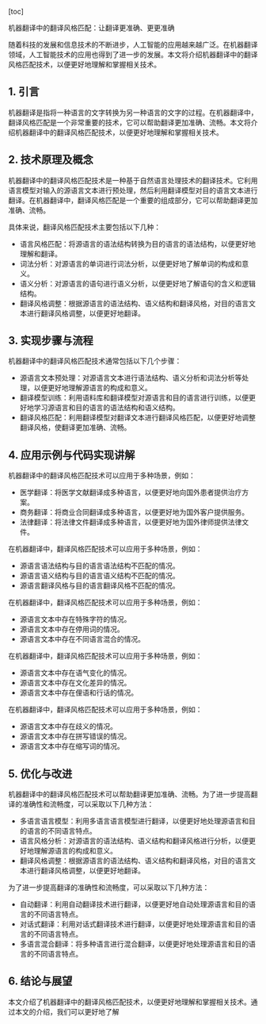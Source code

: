 
[toc]                    
                
                
机器翻译中的翻译风格匹配：让翻译更准确、更更准确

随着科技的发展和信息技术的不断进步，人工智能的应用越来越广泛。在机器翻译领域，人工智能技术的应用也得到了进一步的发展。本文将介绍机器翻译中的翻译风格匹配技术，以便更好地理解和掌握相关技术。

## 1. 引言

机器翻译是指将一种语言的文字转换为另一种语言的文字的过程。在机器翻译中，翻译风格匹配是一个非常重要的技术，它可以帮助翻译更加准确、流畅。本文将介绍机器翻译中的翻译风格匹配技术，以便更好地理解和掌握相关技术。

## 2. 技术原理及概念

机器翻译中的翻译风格匹配技术是一种基于自然语言处理技术的翻译技术。它利用语言模型对输入的源语言文本进行预处理，然后利用翻译模型对目的语言文本进行翻译。在机器翻译中，翻译风格匹配是一个重要的组成部分，它可以帮助翻译更加准确、流畅。

具体来说，翻译风格匹配技术主要包括以下几种：

- 语言风格匹配：将源语言的语法结构转换为目的语言的语法结构，以便更好地理解和翻译。
- 词法分析：对源语言的单词进行词法分析，以便更好地了解单词的构成和意义。
- 语义分析：对源语言的语句进行语义分析，以便更好地了解语句的含义和逻辑结构。
- 翻译风格调整：根据源语言的语法结构、语义结构和翻译风格，对目的语言文本进行翻译风格调整，以便更好地翻译。

## 3. 实现步骤与流程

机器翻译中的翻译风格匹配技术通常包括以下几个步骤：

- 源语言文本预处理：对源语言文本进行语法结构、语义分析和词法分析等处理，以便更好地理解源语言的构成和意义。
- 翻译模型训练：利用语料库和翻译模型对源语言和目的语言进行训练，以便更好地学习源语言和目的语言的语法结构和语义结构。
- 翻译风格匹配：利用翻译模型对翻译文本进行翻译风格匹配，以便更好地调整翻译风格，使翻译更加准确、流畅。

## 4. 应用示例与代码实现讲解

机器翻译中的翻译风格匹配技术可以应用于多种场景，例如：

- 医学翻译：将医学文献翻译成多种语言，以便更好地向国外患者提供治疗方案。
- 商务翻译：将商业合同翻译成多种语言，以便更好地为国外客户提供服务。
- 法律翻译：将法律文件翻译成多种语言，以便更好地为国外律师提供法律文件。

在机器翻译中，翻译风格匹配技术可以应用于多种场景，例如：

- 源语言语法结构与目的语言语法结构不匹配的情况。
- 源语言语义结构与目的语言语义结构不匹配的情况。
- 源语言翻译风格与目的语言翻译风格不匹配的情况。

在机器翻译中，翻译风格匹配技术可以应用于多种场景，例如：

- 源语言文本中存在特殊字符的情况。
- 源语言文本中存在停用词的情况。
- 源语言文本中存在不同语言混合的情况。

在机器翻译中，翻译风格匹配技术可以应用于多种场景，例如：

- 源语言文本中存在语气变化的情况。
- 源语言文本中存在文化差异的情况。
- 源语言文本中存在俚语和行话的情况。

在机器翻译中，翻译风格匹配技术可以应用于多种场景，例如：

- 源语言文本中存在歧义的情况。
- 源语言文本中存在拼写错误的情况。
- 源语言文本中存在缩写词的情况。

## 5. 优化与改进

机器翻译中的翻译风格匹配技术可以帮助翻译更加准确、流畅。为了进一步提高翻译的准确性和流畅度，可以采取以下几种方法：

- 多语言语言模型：利用多语言语言模型进行翻译，以便更好地处理源语言和目的语言的不同语言特点。
- 语言风格分析：对源语言的语法结构、语义结构和翻译风格进行分析，以便更好地理解源语言的构成和意义。
- 翻译风格调整：根据源语言的语法结构、语义结构和翻译风格，对目的语言文本进行翻译风格调整，以便更好地翻译。

为了进一步提高翻译的准确性和流畅度，可以采取以下几种方法：

- 自动翻译：利用自动翻译技术进行翻译，以便更好地自动处理源语言和目的语言的不同语言特点。
- 对话式翻译：利用对话式翻译技术进行翻译，以便更好地处理源语言和目的语言的不同语言特点。
- 多语言混合翻译：将多种语言进行混合翻译，以便更好地处理源语言和目的语言的不同语言特点。

## 6. 结论与展望

本文介绍了机器翻译中的翻译风格匹配技术，以便更好地理解和掌握相关技术。通过本文的介绍，我们可以更好地了解

